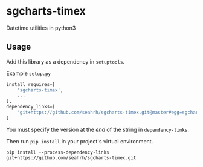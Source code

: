 # sgcharts-timex

Datetime utilities in python3

## Usage 

Add this library as a dependency in `setuptools`.

Example `setup.py`

```python
install_requires=[
    'sgcharts-timex',
    ...
],
dependency_links=[
    'git+https://github.com/seahrh/sgcharts-timex.git@master#egg=sgcharts-timex-1.0.0'
]
```

You must specify the version at the *end* of the string in `dependency-links`.

Then run `pip install` in your project's virtual environment.

```
pip install --process-dependency-links git+https://github.com/seahrh/sgcharts-timex.git
```
